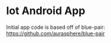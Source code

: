 # Iot Android App


Initial app code is based off of blue-pair:
https://github.com/aurasphere/blue-pair
